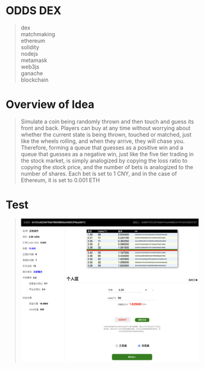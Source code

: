 # ODDS DEX

> dex  
> matchmaking  
> ethereum  
> solidity  
> nodejs  
> metamask  
> web3js  
> ganache  
> blockchain  

# Overview of Idea


> Simulate a coin being randomly thrown and then touch and guess its front and back. Players can buy at any time without worrying about whether the 
> current state is being thrown, touched or matched, just like the wheels rolling, and when they arrive, they will chase you. Therefore, forming a 
> queue that guesses as a positive win and a queue that guesses as a negative win, just like the five tier trading in the stock market, is simply 
> analogized by copying the loss ratio to copying the stock price, and the number of bets is analogized to the number of shares. Each bet is set to 1 
> CNY, and in the case of Ethereum, it is set to 0.001 ETH
> 
# Test 

> ![oddsdex test ](https://github.com/carocean/game-oddsdex/blob/main/doc/test.png)
